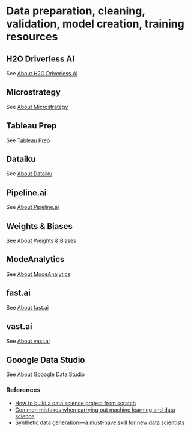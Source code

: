 # Data preparation, cleaning, validation, model creation, training resources

## H2O Driverless AI

See [About H2O Driverless AI](about-H2O-Driverless-AI.md)

## Microstrategy

See [About Microstrategy](about-Microstrategy.md)

## Tableau Prep

See [Tableau Prep](about-Tableau-Prep.md)

## Dataiku

See [About Dataiku](about-Dataiku.md)

## Pipeline.ai

See [About Pipeline.ai](about-Pipeline.ai.md)

## Weights & Biases

See [About Weights & Biases](about-Weights-and-Biases.md)

## ModeAnalytics

See [About ModeAnalytics](about-ModeAnalytics.md)

## fast.ai

See [About fast.ai](about-fast.ai.md)

## vast.ai

See [About vast.ai](about-vast.ai.md)

## Gooogle Data Studio

See [About Gooogle Data Studio](about-Gooogle-Data-Studio.md)

### References

- [How to build a data science project from scratch](https://www.kdnuggets.com/2018/12/build-data-science-project-from-scratch.html)
- [Common mistakes when carrying out machine learning and data science](https://www.kdnuggets.com/2018/12/common-mistakes-data-science.html)
- [Synthetic data generation — a must-have skill for new data scientists](https://towardsdatascience.com/synthetic-data-generation-a-must-have-skill-for-new-data-scientists-915896c0c1ae)